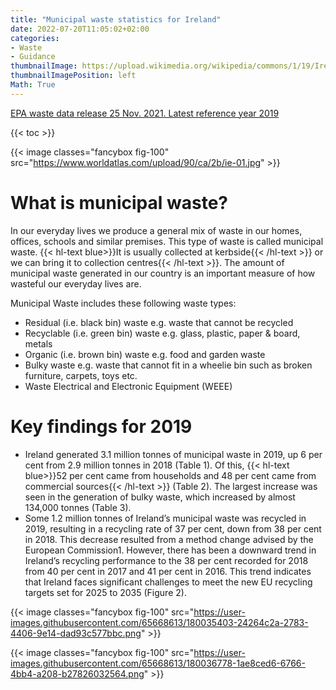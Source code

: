 ```yaml
---
title: "Municipal waste statistics for Ireland"
date: 2022-07-20T11:05:02+02:00
categories:
- Waste
- Guidance
thumbnailImage: https://upload.wikimedia.org/wikipedia/commons/1/19/Ireland_flag.gif
thumbnailImagePosition: left
Math: True
---
```

[EPA waste data release 25 Nov. 2021. Latest reference year 2019](https://www.epa.ie/our-services/monitoring--assessment/waste/national-waste-statistics/municipal/)
<!--more-->
{{< toc >}}

{{< image classes="fancybox fig-100" src="https://www.worldatlas.com/upload/90/ca/2b/ie-01.jpg" >}}

# What is municipal waste?
In our everyday lives we produce a general mix of waste in our homes, offices, schools and similar premises. This type of waste is called municipal waste. {{< hl-text blue>}}It is usually collected at kerbside{{< /hl-text >}} or we can bring it to collection centres{{< /hl-text >}}. The amount of municipal waste generated in our country is an important measure of how wasteful our everyday lives are.

Municipal Waste includes these following waste types:
* Residual (i.e. black bin) waste e.g. waste that cannot be recycled
* Recyclable (i.e. green bin) waste e.g. glass, plastic, paper & board, metals
* Organic (i.e. brown bin) waste e.g. food and garden waste
* Bulky waste e.g. waste that cannot fit in a wheelie bin such as broken furniture, carpets, toys etc.
* Waste Electrical and Electronic Equipment (WEEE)

# Key findings for 2019
* Ireland generated 3.1 million tonnes of municipal waste in 2019, up 6 per cent from 2.9 million tonnes in 2018 (Table 1). Of this, {{< hl-text blue>}}52 per cent came from households and 48 per cent came from commercial sources{{< /hl-text >}} (Table 2). The largest increase was seen in the generation of bulky waste, which increased by almost 134,000 tonnes (Table 3).
* Some 1.2 million tonnes of Ireland’s municipal waste was recycled in 2019, resulting in a recycling rate of 37 per cent, down from 38 per cent in 2018. This decrease resulted from a method change advised by the European Commission1. However, there has been a downward trend in Ireland’s recycling performance to the 38 per cent recorded for 2018 from 40 per cent in 2017 and 41 per cent in 2016. This trend indicates that Ireland faces significant challenges to meet the new EU recycling targets set for 2025 to 2035 (Figure 2).

{{< image classes="fancybox fig-100" src="https://user-images.githubusercontent.com/65668613/180035403-24264c2a-2783-4406-9e14-dad93c577bbc.png" >}}

{{< image classes="fancybox fig-100" src="https://user-images.githubusercontent.com/65668613/180036778-1ae8ced6-6766-4bb4-a208-b27826032564.png" >}}
